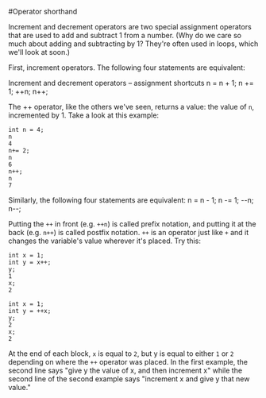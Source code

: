 #Operator shorthand

Increment and decrement operators are two special assignment operators that are used to add and subtract 1 from a number. (Why do we care so much about adding and subtracting by 1? They're often used in loops, which we'll look at soon.)

First, increment operators. The following four statements are equivalent:

Increment and decrement operators – assignment shortcuts
    n = n + 1;
    n += 1;
    ++n;
    n++;

The <word data-key="++">++</word> operator, like the others we've seen, returns a value: the value of `n`, incremented by 1. Take a look at this example:

    int n = 4;
    n
    4
    n+= 2;
    n
    6
    n++;
    n
    7

Similarly, the following four statements are equivalent:
    n = n - 1;
    n -= 1;
    --n;
    n--;

Putting the `++` in front (e.g. `++n`) is called prefix notation, and putting it at the back (e.g. `n++`) is called postfix notation. `++` is an operator just like `+` and it changes the variable's value wherever it's placed. Try this:

    int x = 1;
    int y = x++;
    y;
    1
    x;
    2

    int x = 1;
    int y = ++x;
    y;
    2
    x;
    2

At the end of each block, `x` is equal to `2`, but y is equal to either `1` or `2` depending on where the `++` operator was placed. In the first example, the second line says "give y the value of x, and then increment x" while the second line of the second example says "increment x and give y that new value."
